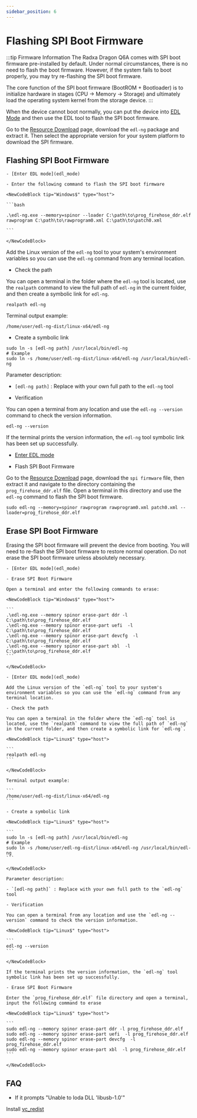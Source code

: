 ```yaml
---
sidebar_position: 6
---
```


# Flashing SPI Boot Firmware

:::tip Firmware Information
The Radxa Dragon Q6A comes with SPI boot firmware pre-installed by default. Under normal circumstances, there is no need to flash the boot firmware. However, if the system fails to boot properly, you may try re-flashing the SPI boot firmware.

The core function of the SPI boot firmware (BootROM + Bootloader) is to initialize hardware in stages (CPU → Memory → Storage) and ultimately load the operating system kernel from the storage device.
:::

When the device cannot boot normally, you can put the device into [EDL Mode](./edl_mode) and then use the EDL tool to flash the SPI boot firmware.

Go to the [Resource Download](../download) page, download the `edl-ng` package and extract it. Then select the appropriate version for your system platform to download the SPI firmware.

## Flashing SPI Boot Firmware

<Tabs queryString = "EDLplatform">
  <TabItem value="Windows" label="Windows" default>

    - [Enter EDL mode](edl_mode)

    - Enter the following command to flash the SPI boot firmware

    <NewCodeBlock tip="Windows$" type="host">

    ```bash

    .\edl-ng.exe --memory=spinor --loader C:\path\to\prog_firehose_ddr.elf rawprogram C:\path\to\rawprogram0.xml C:\path\to\patch0.xml

    ```

    </NewCodeBlock>

  </TabItem>
  <TabItem value="Linux" label="Linux">

Add the Linux version of the `edl-ng` tool to your system's environment variables so you can use the `edl-ng` command from any terminal location.

- Check the path

You can open a terminal in the folder where the `edl-ng` tool is located, use the `realpath` command to view the full path of `edl-ng` in the current folder, and then create a symbolic link for `edl-ng`.

<NewCodeBlock tip="Linux$" type="host">

```
realpath edl-ng
```

</NewCodeBlock>

Terminal output example:

```
/home/user/edl-ng-dist/linux-x64/edl-ng
```

- Create a symbolic link

<NewCodeBlock tip="Linux$" type="host">

```
sudo ln -s [edl-ng path] /usr/local/bin/edl-ng
# Example
sudo ln -s /home/user/edl-ng-dist/linux-x64/edl-ng /usr/local/bin/edl-ng
```

</NewCodeBlock>

Parameter description:

- `[edl-ng path]` : Replace with your own full path to the `edl-ng` tool

- Verification

You can open a terminal from any location and use the `edl-ng --version` command to check the version information.

<NewCodeBlock tip="Linux$" type="host">

```
edl-ng --version
```

</NewCodeBlock>

If the terminal prints the version information, the `edl-ng` tool symbolic link has been set up successfully.

- [Enter EDL mode](edl_mode)

- Flash SPI Boot Firmware

Go to the [Resource Download](../../download) page, download the `spi firmware` file, then extract it and navigate to the directory containing the `prog_firehose_ddr.elf` file. Open a terminal in this directory and use the `edl-ng` command to flash the SPI boot firmware.

<NewCodeBlock tip="Linux$" type="host">

```
sudo edl-ng --memory=spinor rawprogram rawprogram0.xml patch0.xml --loader=prog_firehose_ddr.elf
```

</NewCodeBlock>

  </TabItem>
</Tabs>

## Erase SPI Boot Firmware

Erasing the SPI boot firmware will prevent the device from booting. You will need to re-flash the SPI boot firmware to restore normal operation. Do not erase the SPI boot firmware unless absolutely necessary.

<Tabs queryString = "EDLplatform">
  <TabItem value="Windows" label="Windows" default>

    - [Enter EDL mode](edl_mode)

    - Erase SPI Boot Firmware

    Open a terminal and enter the following commands to erase:

    <NewCodeBlock tip="Windows$" type="host">

    ```
    .\edl-ng.exe --memory spinor erase-part ddr -l C:\path\to\prog_firehose_ddr.elf
    .\edl-ng.exe --memory spinor erase-part uefi  -l C:\path\to\prog_firehose_ddr.elf
    .\edl-ng.exe --memory spinor erase-part devcfg  -l C:\path\to\prog_firehose_ddr.elf
    .\edl-ng.exe --memory spinor erase-part xbl  -l C:\path\to\prog_firehose_ddr.elf
    ```

    </NewCodeBlock>

  </TabItem>
  <TabItem value="Linux" label="Linux">

    - [Enter EDL mode](edl_mode)

    Add the Linux version of the `edl-ng` tool to your system's environment variables so you can use the `edl-ng` command from any terminal location.

    - Check the path

    You can open a terminal in the folder where the `edl-ng` tool is located, use the `realpath` command to view the full path of `edl-ng` in the current folder, and then create a symbolic link for `edl-ng`.

    <NewCodeBlock tip="Linux$" type="host">

    ```
    realpath edl-ng
    ```

    </NewCodeBlock>

    Terminal output example:

    ```
    /home/user/edl-ng-dist/linux-x64/edl-ng
    ```

    - Create a symbolic link

    <NewCodeBlock tip="Linux$" type="host">

    ```
    sudo ln -s [edl-ng path] /usr/local/bin/edl-ng
    # Example
    sudo ln -s /home/user/edl-ng-dist/linux-x64/edl-ng /usr/local/bin/edl-ng
    ```

    </NewCodeBlock>

    Parameter description:

    - `[edl-ng path]` : Replace with your own full path to the `edl-ng` tool

    - Verification

    You can open a terminal from any location and use the `edl-ng --version` command to check the version information.

    <NewCodeBlock tip="Linux$" type="host">

    ```
    edl-ng --version
    ```

    </NewCodeBlock>

    If the terminal prints the version information, the `edl-ng` tool symbolic link has been set up successfully.

    - Erase SPI Boot Firmware

    Enter the `prog_firehose_ddr.elf` file directory and open a terminal, input the following command to erase

    <NewCodeBlock tip="Linux$" type="host">

    ```
    sudo edl-ng --memory spinor erase-part ddr -l prog_firehose_ddr.elf
    sudo edl-ng --memory spinor erase-part uefi  -l prog_firehose_ddr.elf
    sudo edl-ng --memory spinor erase-part devcfg  -l prog_firehose_ddr.elf
    sudo edl-ng --memory spinor erase-part xbl  -l prog_firehose_ddr.elf
    ```

    </NewCodeBlock>

  </TabItem>
</Tabs>

## FAQ

- If it prompts "Unable to loda DLL 'libusb-1.0'"

Install [vc_redist](https://aka.ms/vs/17/release/vc_redist.x64.exe)
